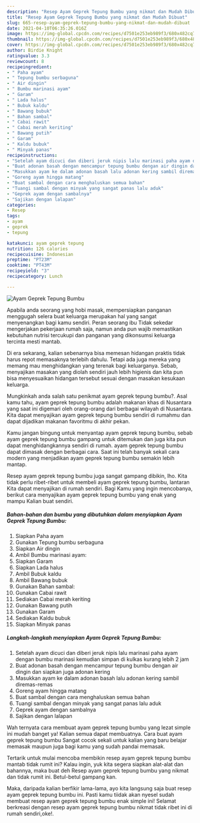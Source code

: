 ```yaml
---
description: "Resep Ayam Geprek Tepung Bumbu yang nikmat dan Mudah Dibuat"
title: "Resep Ayam Geprek Tepung Bumbu yang nikmat dan Mudah Dibuat"
slug: 665-resep-ayam-geprek-tepung-bumbu-yang-nikmat-dan-mudah-dibuat
date: 2021-04-10T06:35:26.016Z
image: https://img-global.cpcdn.com/recipes/d7501e253eb989f3/680x482cq70/ayam-geprek-tepung-bumbu-foto-resep-utama.jpg
thumbnail: https://img-global.cpcdn.com/recipes/d7501e253eb989f3/680x482cq70/ayam-geprek-tepung-bumbu-foto-resep-utama.jpg
cover: https://img-global.cpcdn.com/recipes/d7501e253eb989f3/680x482cq70/ayam-geprek-tepung-bumbu-foto-resep-utama.jpg
author: Birdie Knight
ratingvalue: 3.3
reviewcount: 8
recipeingredient:
- " Paha ayam"
- " Tepung bumbu serbaguna"
- " Air dingin"
- " Bumbu marinasi ayam"
- " Garam"
- " Lada halus"
- " Bubuk kaldu"
- " Bawang bubuk"
- " Bahan sambal"
- " Cabai rawit"
- " Cabai merah keriting"
- " Bawang putih"
- " Garam"
- " Kaldu bubuk"
- " Minyak panas"
recipeinstructions:
- "Setelah ayam dicuci dan diberi jeruk nipis lalu marinasi paha ayam dengan bumbu marinasi kemudian simpan di kulkas kurang lebih 2 jam"
- "Buat adonan basah dengan mencampur tepung bumbu dengan air dingin dan siapkan juga adonan kering"
- "Masukkan ayam ke dalam adonan basah lalu adonan kering sambil diremas-remas"
- "Goreng ayam hingga matang"
- "Buat sambal dengan cara menghaluskan semua bahan"
- "Tuangi sambal dengan minyak yang sangat panas lalu aduk"
- "Geprek ayam dengan sambalnya"
- "Sajikan dengan lalapan"
categories:
- Resep
tags:
- ayam
- geprek
- tepung

katakunci: ayam geprek tepung 
nutrition: 126 calories
recipecuisine: Indonesian
preptime: "PT23M"
cooktime: "PT43M"
recipeyield: "3"
recipecategory: Lunch

---
```



![Ayam Geprek Tepung Bumbu](https://img-global.cpcdn.com/recipes/d7501e253eb989f3/680x482cq70/ayam-geprek-tepung-bumbu-foto-resep-utama.jpg)

Apabila anda seorang yang hobi masak, mempersiapkan panganan menggugah selera buat keluarga merupakan hal yang sangat menyenangkan bagi kamu sendiri. Peran seorang ibu Tidak sekedar mengerjakan pekerjaan rumah saja, namun anda pun wajib memastikan kebutuhan nutrisi tercukupi dan panganan yang dikonsumsi keluarga tercinta mesti mantab.

Di era  sekarang, kalian sebenarnya bisa memesan hidangan praktis tidak harus repot memasaknya terlebih dahulu. Tetapi ada juga mereka yang memang mau menghidangkan yang terenak bagi keluarganya. Sebab, menyajikan masakan yang diolah sendiri jauh lebih higienis dan kita pun bisa menyesuaikan hidangan tersebut sesuai dengan masakan kesukaan keluarga. 



Mungkinkah anda salah satu penikmat ayam geprek tepung bumbu?. Asal kamu tahu, ayam geprek tepung bumbu adalah makanan khas di Nusantara yang saat ini digemari oleh orang-orang dari berbagai wilayah di Nusantara. Kita dapat menyajikan ayam geprek tepung bumbu sendiri di rumahmu dan dapat dijadikan makanan favoritmu di akhir pekan.

Kamu jangan bingung untuk menyantap ayam geprek tepung bumbu, sebab ayam geprek tepung bumbu gampang untuk ditemukan dan juga kita pun dapat menghidangkannya sendiri di rumah. ayam geprek tepung bumbu dapat dimasak dengan berbagai cara. Saat ini telah banyak sekali cara modern yang menjadikan ayam geprek tepung bumbu semakin lebih mantap.

Resep ayam geprek tepung bumbu juga sangat gampang dibikin, lho. Kita tidak perlu ribet-ribet untuk membeli ayam geprek tepung bumbu, lantaran Kita dapat menyajikan di rumah sendiri. Bagi Kamu yang ingin mencobanya, berikut cara menyajikan ayam geprek tepung bumbu yang enak yang mampu Kalian buat sendiri.

<!--inarticleads1-->

##### Bahan-bahan dan bumbu yang dibutuhkan dalam menyiapkan Ayam Geprek Tepung Bumbu:

1. Siapkan  Paha ayam
1. Gunakan  Tepung bumbu serbaguna
1. Siapkan  Air dingin
1. Ambil  Bumbu marinasi ayam:
1. Siapkan  Garam
1. Siapkan  Lada halus
1. Ambil  Bubuk kaldu
1. Ambil  Bawang bubuk
1. Gunakan  Bahan sambal:
1. Gunakan  Cabai rawit
1. Sediakan  Cabai merah keriting
1. Gunakan  Bawang putih
1. Gunakan  Garam
1. Sediakan  Kaldu bubuk
1. Siapkan  Minyak panas




<!--inarticleads2-->

##### Langkah-langkah menyiapkan Ayam Geprek Tepung Bumbu:

1. Setelah ayam dicuci dan diberi jeruk nipis lalu marinasi paha ayam dengan bumbu marinasi kemudian simpan di kulkas kurang lebih 2 jam
1. Buat adonan basah dengan mencampur tepung bumbu dengan air dingin dan siapkan juga adonan kering
1. Masukkan ayam ke dalam adonan basah lalu adonan kering sambil diremas-remas
1. Goreng ayam hingga matang
1. Buat sambal dengan cara menghaluskan semua bahan
1. Tuangi sambal dengan minyak yang sangat panas lalu aduk
1. Geprek ayam dengan sambalnya
1. Sajikan dengan lalapan




Wah ternyata cara membuat ayam geprek tepung bumbu yang lezat simple ini mudah banget ya! Kalian semua dapat membuatnya. Cara buat ayam geprek tepung bumbu Sangat cocok sekali untuk kalian yang baru belajar memasak maupun juga bagi kamu yang sudah pandai memasak.

Tertarik untuk mulai mencoba membikin resep ayam geprek tepung bumbu mantab tidak rumit ini? Kalau ingin, yuk kita segera siapkan alat-alat dan bahannya, maka buat deh Resep ayam geprek tepung bumbu yang nikmat dan tidak rumit ini. Betul-betul gampang kan. 

Maka, daripada kalian berfikir lama-lama, ayo kita langsung saja buat resep ayam geprek tepung bumbu ini. Pasti kamu tiidak akan nyesel sudah membuat resep ayam geprek tepung bumbu enak simple ini! Selamat berkreasi dengan resep ayam geprek tepung bumbu nikmat tidak ribet ini di rumah sendiri,oke!.

